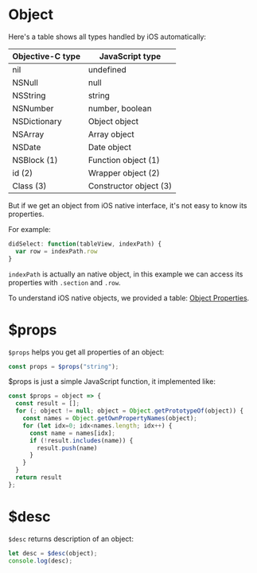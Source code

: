 # Object

Here's a table shows all types handled by iOS automatically:

  Objective-C type  |   JavaScript type
--------------------|---------------------
        nil         |     undefined
      NSNull        |        null
      NSString      |       string
      NSNumber      |   number, boolean
    NSDictionary    |   Object object
      NSArray       |    Array object
      NSDate        |     Date object
      NSBlock (1)   |   Function object (1)
        id (2)      |   Wrapper object (2)
      Class (3)     | Constructor object (3)

But if we get an object from iOS native interface, it's not easy to know its properties.

For example:

```js
didSelect: function(tableView, indexPath) {
  var row = indexPath.row
}
```

`indexPath` is actually an native object, in this example we can access its properties with `.section` and `.row`.

To understand iOS native objects, we provided a table: [Object Properties](en/object/data.md).

# $props

`$props` helps you get all properties of an object:

```js
const props = $props("string");
```

$props is just a simple JavaScript function, it implemented like:

```js
const $props = object => {
  const result = [];
  for (; object != null; object = Object.getPrototypeOf(object)) {
    const names = Object.getOwnPropertyNames(object);
    for (let idx=0; idx<names.length; idx++) {
      const name = names[idx];
      if (!result.includes(name)) {
        result.push(name)
      }
    }
  }
  return result
};
```

# $desc

`$desc` returns description of an object:

```js
let desc = $desc(object);
console.log(desc);
```